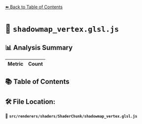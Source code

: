 [⬅️ Back to Table of Contents](../../../../index.md)

# 📄 `shadowmap_vertex.glsl.js`

## 📊 Analysis Summary

| Metric | Count |
|--------|-------|

## 📚 Table of Contents


## 🛠️ File Location:
📂 **`src/renderers/shaders/ShaderChunk/shadowmap_vertex.glsl.js`**